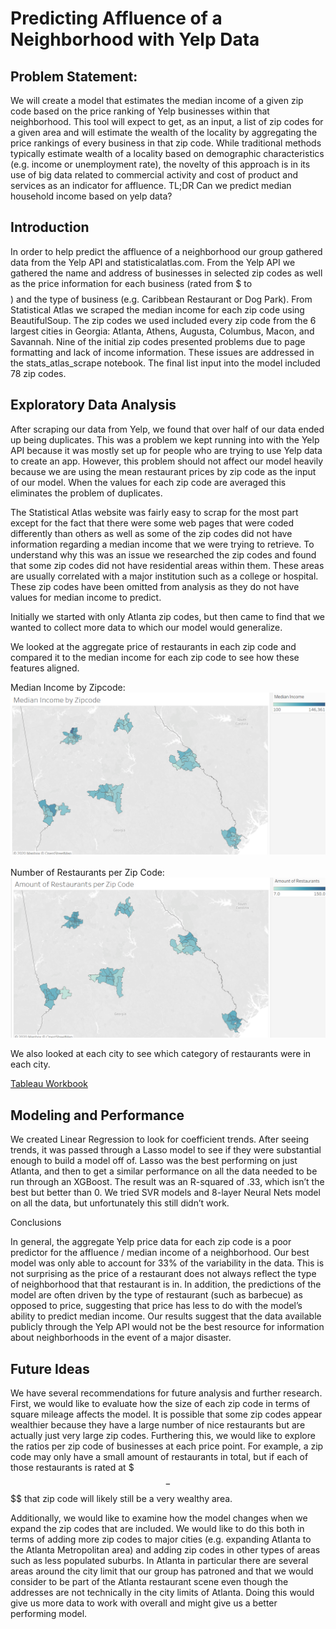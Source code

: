 # Predicting Affluence of a Neighborhood with Yelp Data
## Problem Statement:
We will create a model that estimates the median income of a given zip code based on the price ranking of Yelp businesses within that neighborhood. This tool will expect to get, as an input, a list of zip codes for a given area and will estimate the wealth of the locality by aggregating the price rankings of every business in that zip code.
While traditional methods typically estimate wealth of a locality based on demographic characteristics (e.g. income or unemployment rate), the novelty of this approach is in its use of big data related to commercial activity and cost of product and services as an indicator for affluence.
TL;DR	Can we predict median household income based on yelp data?

## Introduction

In order to help predict the affluence of a neighborhood our group gathered data from the Yelp API and statisticalatlas.com. From the Yelp API we gathered the name and address of businesses in selected zip codes as well as the price information for each business (rated from $ to $$$$) and the type of business (e.g. Caribbean Restaurant or Dog Park). From Statistical Atlas we scraped the median income for each zip code using BeautifulSoup. The zip codes we used included every zip code from the 6 largest cities in Georgia: Atlanta, Athens, Augusta, Columbus, Macon, and Savannah. Nine of the initial zip codes presented problems due to page formatting and lack of income information. These issues are addressed in the stats_atlas_scrape notebook. The final list input into the model included 78 zip codes.


## Exploratory Data Analysis

After scraping our data from Yelp, we found that over half of our data ended up being duplicates. This was a problem we kept running into with the Yelp API because it was mostly set up for people who are trying to use Yelp data to create an app. However, this problem should not affect our model heavily because we are using the mean restaurant prices by zip code as the input of our model. When the values for each zip code are averaged this eliminates the problem of duplicates.

The Statistical Atlas website was fairly easy to scrap for the most part except for the fact that there were some web pages that were coded differently than others as well as some of the zip codes did not have information regarding a median income that we were trying to retrieve. To understand why this was an issue we researched the zip codes and found that some zip codes did not have residential areas within them. These areas are usually correlated with a major institution such as a college or hospital. These zip codes have been omitted from analysis as they do not have values for median income to predict.

Initially we started with only Atlanta zip codes, but then came to find that we wanted to collect more data to which our model would generalize.

We looked at the aggregate price of restaurants in each zip code and compared it to the median income for each zip code to see how these features aligned.

Median Income by Zipcode:
![](./assets/readme_images/median_income_by_zipcode.png) <br> <br>
Number of Restaurants per Zip Code:
![](./assets/readme_images/restaurants_by_zipcode.png)

We also looked at each city to see which category of restaurants were in each city.

[Tableau Workbook](https://public.tableau.com/profile/julian.lafaye#!/vizhome/YelpandIncomeGeorgia/Sheet9?publish=yes)


## Modeling and Performance


We created Linear Regression to look for coefficient trends. After seeing trends, it was passed through a Lasso model to see if they were substantial enough to build a model off of. Lasso was the best performing on just Atlanta, and then to get a similar performance on all the data needed to be run through an XGBoost. The result was an R-squared of .33, which isn’t the best but better than 0. We tried SVR models and 8-layer Neural Nets model on all the data, but unfortunately this still didn’t work.

Conclusions

In general, the aggregate Yelp price data for each zip code is a poor predictor for the affluence / median income of a neighborhood. Our best model was only able to account for 33% of the variability in the data. This is not surprising as the price of a restaurant does not always reflect the type of neighborhood that that restaurant is in. In addition, the predictions of the model are often driven by the type of restaurant (such as barbecue) as opposed to price, suggesting that price has less to do with the model’s ability to predict median income. Our results suggest that the data available publicly through the Yelp API would not be the best resource for information about neighborhoods in the event of a major disaster.


## Future Ideas

We have several recommendations for future analysis and further research. First, we would like to evaluate how the size of each zip code in terms of square mileage affects the model. It is possible that some zip codes appear wealthier because they have a large number of nice restaurants but are actually just very large zip codes. Furthering this, we would like to explore the ratios per zip code of businesses at each price point. For example, a zip code may only have a small amount of restaurants in total, but if each of those restaurants is rated at $$$-$$$$ that zip code will likely still be a very wealthy area.

Additionally, we would like to examine how the model changes when we expand the zip codes that are included. We would like to do this both in terms of adding more zip codes to major cities (e.g. expanding Atlanta to the Atlanta Metropolitan area) and adding zip codes in other types of areas such as less populated suburbs. In Atlanta in particular there are several areas around the city limit that our group has patroned and that we would consider to be part of the Atlanta restaurant scene even though the addresses are not technically in the city limits of Atlanta. Doing this would give us more data to work with overall and might give us a better performing model.
